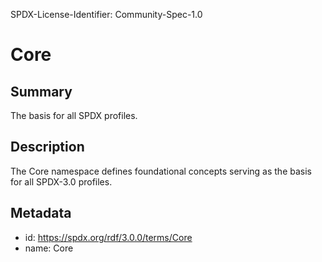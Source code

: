 SPDX-License-Identifier: Community-Spec-1.0

# Core

## Summary

The basis for all SPDX profiles.

## Description

The Core namespace defines foundational concepts serving as the basis for all
SPDX-3.0 profiles.

## Metadata

- id: https://spdx.org/rdf/3.0.0/terms/Core
- name: Core
